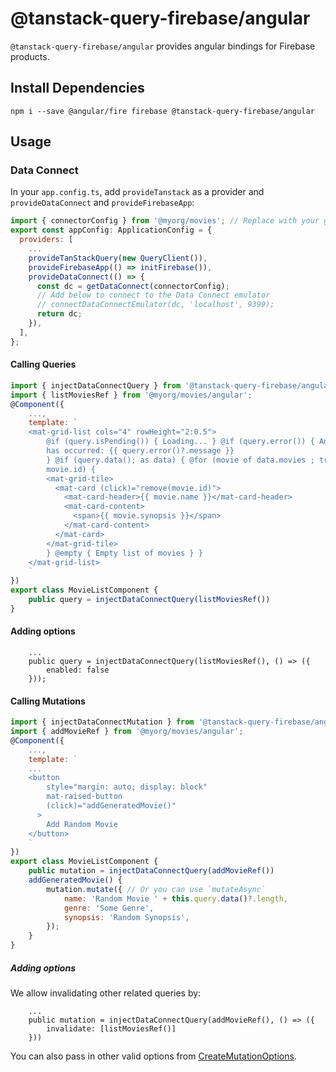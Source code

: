 # @tanstack-query-firebase/angular

`@tanstack-query-firebase/angular` provides angular bindings for Firebase products.

## Install Dependencies
```
npm i --save @angular/fire firebase @tanstack-query-firebase/angular
```

## Usage
### Data Connect
In your `app.config.ts`, add `provideTanstack` as a provider and `provideDataConnect` and `provideFirebaseApp`:

```javascript
import { connectorConfig } from '@myorg/movies'; // Replace with your generated package name
export const appConfig: ApplicationConfig = {
  providers: [
    ...
    provideTanStackQuery(new QueryClient()),
    provideFirebaseApp(() => initFirebase()),
    provideDataConnect(() => {
      const dc = getDataConnect(connectorConfig);
      // Add below to connect to the Data Connect emulator
      // connectDataConnectEmulator(dc, 'localhost', 9399);
      return dc;
    }),
  ],
};
```

#### Calling Queries
```javascript
import { injectDataConnectQuery } from '@tanstack-query-firebase/angular';
import { listMoviesRef } from '@myorg/movies/angular';
@Component({
    ...,
    template: `
    <mat-grid-list cols="4" rowHeight="2:0.5">
        @if (query.isPending()) { Loading... } @if (query.error()) { An error
        has occurred: {{ query.error()?.message }}
        } @if (query.data(); as data) { @for (movie of data.movies ; track
        movie.id) {
        <mat-grid-tile>
          <mat-card (click)="remove(movie.id)">
            <mat-card-header>{{ movie.name }}</mat-card-header>
            <mat-card-content>
              <span>{{ movie.synopsis }}</span>
            </mat-card-content>
          </mat-card>
        </mat-grid-tile>
        } @empty { Empty list of movies } }
    </mat-grid-list>
    `
})
export class MovieListComponent {
    public query = injectDataConnectQuery(listMoviesRef())
}
```

#### Adding options

```
    ...
    public query = injectDataConnectQuery(listMoviesRef(), () => ({
        enabled: false
    }));
```

#### Calling Mutations
```javascript
import { injectDataConnectMutation } from '@tanstack-query-firebase/angular';
import { addMovieRef } from '@myorg/movies/angular';
@Component({
    ...,
    template: `
    ...
    <button
        style="margin: auto; display: block"
        mat-raised-button
        (click)="addGeneratedMovie()"
      >
        Add Random Movie
    </button>
    `
})
export class MovieListComponent {
    public mutation = injectDataConnectQuery(addMovieRef())
    addGeneratedMovie() {
        mutation.mutate({ // Or you can use `mutateAsync`
            name: 'Random Movie ' + this.query.data()?.length,
            genre: 'Some Genre',
            synopsis: 'Random Synopsis',
        });
    }
}
```

##### Adding options
We allow invalidating other related queries by:
```
    ...
    public mutation = injectDataConnectQuery(addMovieRef(), () => ({
        invalidate: [listMoviesRef()]
    }))
```
You can also pass in other valid options from [CreateMutationOptions](https://tanstack.com/query/latest/docs/framework/angular/reference/interfaces/createmutationoptions).